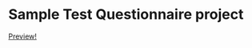 # Sample Test Questionnaire project

<a href="https://raw.githubusercontent.com/jjhay-bot/Test-Questionnaire/1ce9597200a58b174a1f15ab0dfffc2c43265bc7/app/assets/images/test%20questionnaire%20preview.png">Preview!</a>

